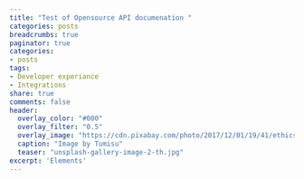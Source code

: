 ```yaml
---
title: "Test of Opensource API documenation "
categories: posts
breadcrumbs: true
paginator: true
categories: 
- posts
tags:
- Developer experiance
- Integrations
share: true
comments: false
header:
  overlay_color: "#000"
  overlay_filter: "0.5"
  overlay_image: "https://cdn.pixabay.com/photo/2017/12/01/19/41/ethics-2991600_1280.jpg"
  caption: "Image by Tumisu"
  teaser: "unsplash-gallery-image-2-th.jpg"
excerpt: 'Elements'
---
```



<html>
<head>
   <script src="https://unpkg.com/@stoplight/elements/web-components.min.js"></script>
  <link rel="stylesheet" href="https://unpkg.com/@stoplight/elements/styles.min.css">
</head>
<body>
       
  
  <elements-api
    apiDescriptionUrl="https://raw.githubusercontent.com/stoplightio/studio-demo/master/reference/todos/todo.v1.yaml"
    router="hash"
  />
  
</body>
</html>



